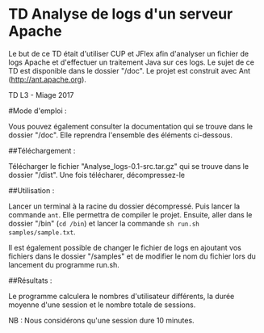 # TD Analyse de logs d'un serveur Apache 

Le but de ce TD était d'utiliser CUP et JFlex afin d'analyser un fichier de logs Apache et d'effectuer un traitement Java sur ces logs. Le sujet de ce TD est disponible dans le dossier "/doc".
Le projet est construit avec Ant (http://ant.apache.org).

TD L3 - Miage 2017

#Mode d'emploi : 

Vous pouvez également consulter la documentation qui se trouve dans le dossier "/doc". Elle reprendra l'ensemble des éléments ci-dessous.

##Téléchargement : 

Télécharger le fichier "Analyse_logs-0.1-src.tar.gz" qui se trouve dans le dossier "/dist". 
Une fois télécharer, décompressez-le 

##Utilisation : 

Lancer un terminal à la racine du dossier décompressé. Puis lancer la commande `ant`. Elle permettra de compiler le projet. 
Ensuite, aller dans le dossier "/bin" (`cd /bin`) et lancer la commande `sh run.sh samples/sample.txt`. 

Il est également possible de changer le fichier de logs en ajoutant vos fichiers dans le dossier "/samples" et de modifier le nom du fichier lors du lancement du programme run.sh.

##Résultats :

Le programme calculera le nombres d'utilisateur différents, la durée moyenne d'une session et le nombre totale de sessions. 

NB : Nous considérons qu'une session dure 10 minutes.
